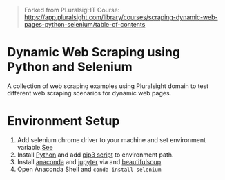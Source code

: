 > Forked from PLuralsigHT Course: https://app.pluralsight.com/library/courses/scraping-dynamic-web-pages-python-selenium/table-of-contents

# Dynamic Web Scraping using Python and Selenium

A collection of web scraping examples using Pluralsight domain to test different web scraping 
scenarios for dynamic web pages.


# Environment Setup

1. Add selenium chrome driver to your machine and set environment variable.[See](https://chromedriver.chromium.org/getting-started)
2. Install [Python](https://www.python.org/downloads/windows/) and add [pip3 script](https://stackoverflow.com/a/41501815/1829251) to environment path.
3. Install [anaconda](https://docs.anaconda.com/anaconda/install/windows/) and [jupyter](https://pypi.org/project/jupyter/) via and [beautifulsoup](https://pypi.org/project/beautifulsoup4/)
4. Open Anaconda Shell and `conda install selenium`

